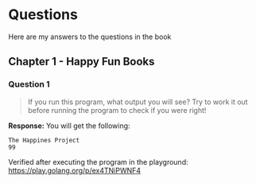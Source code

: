 # Questions

Here are my answers to the questions in the book

## Chapter 1 - Happy Fun Books

### Question 1

> If you run this program, what output you will see? Try to work it out before running the program to check if you were right!

**Response:** You will get the following:
```
The Happines Project
99
```

Verified after executing the program in the playground: <https://play.golang.org/p/ex4TNiPWNF4>